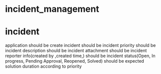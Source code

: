 # incident_management


# incident
application should be create incident
should be incident priority
should be incident description
should be incident attachment
should be incident reporter info(created by ,created time,)
should be incident status(Open, In progress, Pending Approval, Reopened, Solved)
should be expected solution duration according to priority
